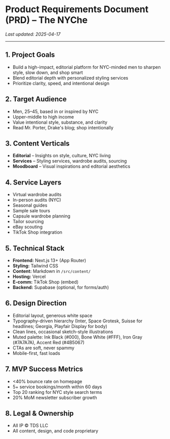 # Product Requirements Document (PRD) – The NYChe

_Last updated: 2025-04-17_

---

## 1. Project Goals

- Build a high-impact, editorial platform for NYC-minded men to sharpen style, slow down, and shop smart
- Blend editorial depth with personalized styling services
- Prioritize clarity, speed, and intentional design

## 2. Target Audience

- Men, 25–45, based in or inspired by NYC
- Upper-middle to high income
- Value intentional style, substance, and clarity
- Read Mr. Porter, Drake's blog; shop intentionally

## 3. Content Verticals

- **Editorial** – Insights on style, culture, NYC living
- **Services** – Styling services, wardrobe audits, sourcing
- **Moodboard** – Visual inspirations and editorial aesthetics

## 4. Service Layers

- Virtual wardrobe audits
- In-person audits (NYC)
- Seasonal guides
- Sample sale tours
- Capsule wardrobe planning
- Tailor sourcing
- eBay scouting
- TikTok Shop integration

## 5. Technical Stack

- **Frontend:** Next.js 13+ (App Router)
- **Styling:** Tailwind CSS
- **Content:** Markdown in `/src/content/`
- **Hosting:** Vercel
- **E-comm:** TikTok Shop (embed)
- **Backend:** Supabase (optional, for forms/auth)

## 6. Design Direction

- Editorial layout, generous white space
- Typography-driven hierarchy (Inter, Space Grotesk, Suisse for headlines; Georgia, Playfair Display for body)
- Clean lines, occasional sketch-style illustrations
- Muted palette: Ink Black (#000), Bone White (#FFF), Iron Gray (#7A7A7A), Accent Red (#4B5067)
- CTAs are soft, never spammy
- Mobile-first, fast loads

## 7. MVP Success Metrics

- <40% bounce rate on homepage
- 5+ service bookings/month within 60 days
- Top 20 ranking for NYC style search terms
- 20% MoM newsletter subscriber growth

## 8. Legal & Ownership

- All IP © TDS LLC
- All content, design, and code proprietary
